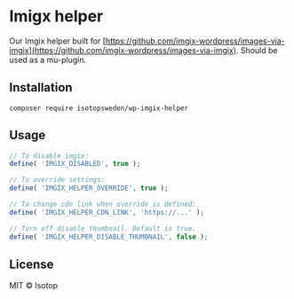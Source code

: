 # Imigx helper

Our Imgix helper built for [https://github.com/imgix-wordpress/images-via-imgix](https://github.com/imgix-wordpress/images-via-imgix). Should be used as a mu-plugin.

## Installation

```
composer require isotopsweden/wp-imgix-helper
```

## Usage

```php
// To disable imgix:
define( 'IMGIX_DISABLED', true );

// To override settings:
define( 'IMGIX_HELPER_OVERRIDE', true );

// To change cdn link when override is defined:
define( 'IMGIX_HELPER_CDN_LINK', 'https://...' );

// Turn off disable thumbnail. Default is true.
define( 'IMGIX_HELPER_DISABLE_THUMBNAIL', false );
```

## License

MIT © Isotop

